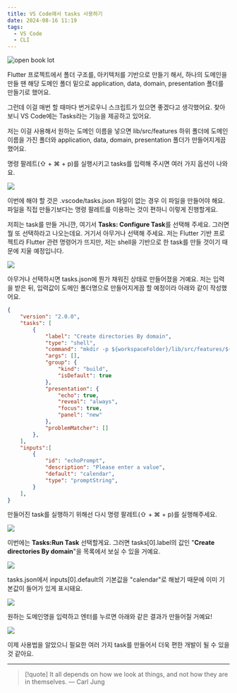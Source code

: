 ```yaml
---
title: VS Code에서 tasks 사용하기
date: 2024-08-16 11:19
tags:
  - VS Code
  - CLI
---
```


![open book lot](https://images.unsplash.com/photo-1457369804613-52c61a468e7d?q=80&w=2670&auto=format&fit=crop&ixlib=rb-4.0.3&ixid=M3wxMjA3fDB8MHxwaG90by1wYWdlfHx8fGVufDB8fHx8fA%3D%3D)

Flutter 프로젝트에서 폴더 구조를, 아키텍처를 기반으로 만들기 해서, 하나의 도메인을 만들 땐 해당 도메인 폴더 밑으로 application, data, domain, presentation 폴더를 만들기로 했어요.

그런데 이걸 매번 할 때마다 번거로우니 스크립트가 있으면 좋겠다고 생각했어요. 찾아보니 VS Code에는 Tasks라는 기능을 제공하고 있어요.

저는 이걸 사용해서 원하는 도메인 이름을 넣으면 lib/src/features 하위 폴더에 도메인 이름을 가진 폴더와 application, data, domain, presentation 폴더가 만들어지게끔 했어요.

명령 팔레트(⇧ + ⌘ + p)를 실행시키고 tasks를 입력해 주시면 여러 가지 옵션이 나와요.

![](assets/202408161119-20240816113952628.webp)


이번에 해야 할 것은 .vscode/tasks.json 파일이 없는 경우 이 파일을 만들어야 해요.
파일을 직접 만들기보다는 명령 팔레트를 이용하는 것이 편하니 이렇게 진행할게요.

저희는 task를 만들 거니깐, 여기서 **Tasks: Configure Task**를 선택해 주세요.
그러면 뭘 또 선택하라고 나오는데요. 거기서 아무거나 선택해 주세요. 저는 Flutter 기반 프로젝트라 Flutter 관련 명령어가 뜨지만, 저는 shell을 기반으로 한 task를 만들 것이기 때문에 지울 예정입니다.

![](assets/202408161119-20240816114607694.webp)

아무거나 선택하시면 tasks.json에 뭔가 채워진 상태로 만들어졌을 거예요.
저는 입력을 받은 뒤, 입력값이 도메인 폴더명으로 만들어지게끔 할 예정이라 아래와 같이 작성했어요.

```json
{
	"version": "2.0.0",
	"tasks": [
		{
			"label": "Create directories By domain",
			"type": "shell",
			"command": "mkdir -p ${workspaceFolder}/lib/src/features/${input:echoPrompt}/application ${workspaceFolder}/lib/src/features/${input:echoPrompt}/data ${workspaceFolder}/lib/src/features/${input:echoPrompt}/domain ${workspaceFolder}/lib/src/features/${input:echoPrompt}/presentation",
			"args": [],
			"group": {
				"kind": "build",
				"isDefault": true
			},
			"presentation": {
				"echo": true,
				"reveal": "always",
				"focus": true,
				"panel": "new"
			},
			"problemMatcher": []
		},
	],
	"inputs":[
		{
			"id": "echoPrompt",
			"description": "Please enter a value",
			"default": "calendar",
			"type": "promptString",
		}
	],
}
```

만들어진 task를 실행하기 위해선 다시 명령 팔레트(⇧ + ⌘ + p)를 실행해주세요.

![](assets/202408161119-20240816114909796.webp)

이번에는 **Tasks:Run Task** 선택할게요. 그러면 tasks[0].label의 값인 "**Create directories By domain**"을 목록에서 보실 수 있을 거예요.

![](assets/202408161119-20240816115034170.webp)

tasks.json에서 inputs[0].default의 기본값을 "calendar"로 해놨기 때문에 이미 기본값이 들어가 있게 표시돼요.

![](assets/202408161119-20240816115050772.webp)

원하는 도메인명을 입력하고 엔터를 누르면 아래와 같은 결과가 만들어질 거예요!

![](assets/202408161119-20240816164750970.webp)

이제 사용법을 알았으니 필요한 여러 가지 task를 만들어서 더욱 편한 개발이 될 수 있을 것 같아요.

---

> [!quote] It all depends on how we look at things, and not how they are in themselves.
> — Carl Jung